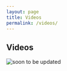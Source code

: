 ```yaml
---
layout: page
title: Videos
permalink: /videos/
---
```

<div class="hero" style="background-image: url(../blog/images/window.jpeg);"></div>
<section class="container content">
  <div class="title">
  <h1>Videos</h1>
  </div>
<img src="../blog/images/coming_soon.gif" alt="soon to be updated">
</section>

